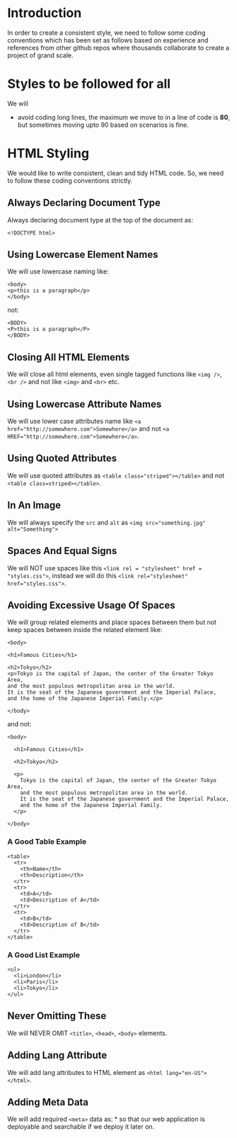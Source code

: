 # Introduction
In order to create a consistent style, we need to follow some coding conventions which has been set as follows based on experience and references from other github repos where thousands collaborate to create a project of grand scale.

# Styles to be followed for all
We will
* avoid coding long lines, the maximum we move to in a line of code is **80**, but sometimes moving upto 90 based on scenarios is fine.

# HTML Styling
We would like to write consistent, clean and tidy HTML code. So, we need to follow these coding conventions strictly.

## Always Declaring Document Type
Always declaring document type at the top of the document as:
```
<!DOCTYPE html>
```

## Using Lowercase Element Names
We will use lowercase naming like:
```
<body>
<p>this is a paragraph</p>
</body>
```
not:
```
<BODY>
<P>this is a paragraph</P>
</BODY>
```

## Closing All HTML Elements
We will close all html elements, even single tagged functions like `<img />`, `<br />` and not like `<img>` and `<br>` etc.

## Using Lowercase Attribute Names
We will use lower case attributes name like `<a href="http://somewhere.com">Somewhere</a>` and not `<a HREF="http://somewhere.com">Somewhere</a>`.

## Using Quoted Attributes
We will use quoted attributes as `<table class="striped"></table>` and not `<table class=striped></table>`.

## In An Image
We will always specify the `src` and `alt` as `<img src="something.jpg" alt="Something">`

## Spaces And Equal Signs
We will NOT use spaces like this `<link rel = "stylesheet" href = "styles.css">`, instead we will do this `<link rel="stylesheet" href="styles.css">`.

## Avoiding Excessive Usage Of Spaces
We will group related elements and place spaces between them but not keep spaces between inside the related element like:
```
<body>

<h1>Famous Cities</h1>

<h2>Tokyo</h2>
<p>Tokyo is the capital of Japan, the center of the Greater Tokyo Area,
and the most populous metropolitan area in the world.
It is the seat of the Japanese government and the Imperial Palace,
and the home of the Japanese Imperial Family.</p>

</body>
```
and not:
```
<body>

  <h1>Famous Cities</h1>

  <h2>Tokyo</h2>

  <p>
    Tokyo is the capital of Japan, the center of the Greater Tokyo Area,
    and the most populous metropolitan area in the world.
    It is the seat of the Japanese government and the Imperial Palace,
    and the home of the Japanese Imperial Family.
  </p>

</body>
```
### A Good Table Example
```
<table>
  <tr>
    <th>Name</th>
    <th>Description</th>
  </tr>
  <tr>
    <td>A</td>
    <td>Description of A</td>
  </tr>
  <tr>
    <td>B</td>
    <td>Description of B</td>
  </tr>
</table>
```
### A Good List Example
```
<ul>
  <li>London</li>
  <li>Paris</li>
  <li>Tokyo</li>
</ul>
```
## Never Omitting These
We will NEVER OMIT `<title>`, `<head>`, `<body>` elements.

## Adding Lang Attribute
We will add lang attributes to HTML element as `<html lang="en-US"></html>`.

## Adding Meta Data
We will add required `<meta>` data as:
* 
so that our web application is deployable and searchable if we deploy it later on.


